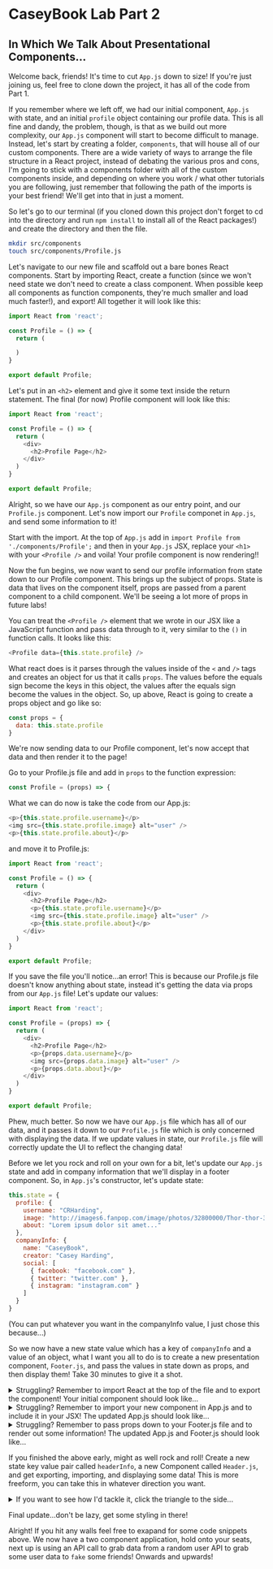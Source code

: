 # CaseyBook Lab Part 2

## In Which We Talk About Presentational Components...

Welcome back, friends! It's time to cut `App.js` down to size! If you're just joining us, feel free
to clone down the project, it has all of the code from Part 1.

If you remember where we left off, we had our initial component, `App.js` with state, and an initial
`profile` object containing our profile data. This is all fine and dandy, the problem, though, is
that as we build out more complexity, our `App.js` component will start to become difficult to 
manage. Instead, let's start by creating a folder, `components`, that will house all of our custom
components. There are a wide variety of ways to arrange the file structure in a React project, 
instead of debating the various pros and cons, I'm going to stick with a components folder with 
all of the custom components inside, and depending on where you work / what other tutorials you are 
following, just remember that following the path of the imports is your best friend! We'll get into 
that in just a moment.

So let's go to our terminal (if you cloned down this project don't forget to cd into the directory
and run `npm install` to install all of the React packages!) and create the directory and then the 
file.

```bash
mkdir src/components
touch src/components/Profile.js
```

Let's navigate to our new file and scaffold out a bare bones React components. Start by importing
React, create a function (since we won't need state we don't need to create a class component. When
possible keep all components as function components, they're much smaller and load much faster!),
and export! All together it will look like this:

```javascript
import React from 'react';

const Profile = () => {
  return (

  )
}

export default Profile;
```

Let's put in an `<h2>` element and give it some text inside the return statement. The final (for now)
Profile component will look like this:

```javascript
import React from 'react';

const Profile = () => {
  return (
    <div>
      <h2>Profile Page</h2>
    </div>
  )
}

export default Profile;
```

Alright, so we have our `App.js` component as our entry point, and our `Profile.js` component. Let's
now import our `Profile` componet in `App.js`, and send some information to it!

Start with the import. At the top of `App.js` add in `import Profile from './components/Profile';`
and then in your `App.js` JSX, replace your `<h1>` with your `<Profile />` and voila! Your profile
component is now rendering!!

Now the fun begins, we now want to send our profile information from state down to our Profile component. This brings up the subject of props. State is data that lives on the component itself, props are passed from a parent component to a child component. We'll be seeing a lot more of props in future labs!

You can treat the `<Profile />` element that we wrote in our JSX like a JavaScript function and pass data through to it, very similar to the `()` in function calls. It looks like this:

```javascript
<Profile data={this.state.profile} />
```

What react does is it parses through the values inside of the `<` and `/>` tags and creates an object for us that it calls `props`. The values before the equals sign become the keys in this object, the values after the equals sign become the values in the object. So, up above, React is going to create a props object and go like so:

```javascript
const props = {
  data: this.state.profile
}
```

We're now sending data to our Profile component, let's now accept that data and then render it to the page!

Go to your Profile.js file and add in `props` to the function expression:

```javascript
const Profile = (props) => {
```

What we can do now is take the code from our App.js:

```javascript
<p>{this.state.profile.username}</p>
<img src={this.state.profile.image} alt="user" />
<p>{this.state.profile.about}</p>
```

and move it to Profile.js:

```javascript
import React from 'react';

const Profile = () => {
  return (
    <div>
      <h2>Profile Page</h2>
      <p>{this.state.profile.username}</p>
      <img src={this.state.profile.image} alt="user" />
      <p>{this.state.profile.about}</p>
    </div>
  )
}

export default Profile;
```

If you save the file you'll notice...an error! This is because our Profile.js file doesn't know anything about state, instead it's getting the data via props from our `App.js` file! Let's update our values:

```javascript
import React from 'react';

const Profile = (props) => {
  return (
    <div>
      <h2>Profile Page</h2>
      <p>{props.data.username}</p>
      <img src={props.data.image} alt="user" />
      <p>{props.data.about}</p>
    </div>
  )
}

export default Profile;
```

Phew, much better. So now we have our `App.js` file which has all of our data, and it passes it down to our `Profile.js` file which is only concerned with displaying the data. If we update values in state, our `Profile.js` file will correctly update the UI to reflect the changing data!

Before we let you rock and roll on your own for a bit, let's update our `App.js` state and add in company information that we'll display in a footer component. So, in `App.js`'s constructor, 
let's update state:

```javascript
this.state = {
  profile: {
    username: "CRHarding",
    image: "http://images6.fanpop.com/image/photos/32800000/Thor-thor-32844898-1024-768.jpg",
    about: "Lorem ipsum dolor sit amet..."
  },
  companyInfo: {
    name: "CaseyBook",
    creator: "Casey Harding",
    social: [
      { facebook: "facebook.com" },
      { twitter: "twitter.com" },
      { instagram: "instagram.com" }
    ]
  }
}
```

(You can put whatever you want in the companyInfo value, I just chose this because...)

So we now have a new state value which has a key of `companyInfo` and a value of an object, what I want you all to do is to create a new presentation component, `Footer.js`, and pass the values in state down as props, and then display them! Take 30 minutes to give it a shot.

<details>
  <summary>Struggling? Remember to import React at the top of the file and to export the component! Your initial component should look like...</summary>

```javascript
import React from 'react';

const Footer = () => {
  return (
    <h2>Footer!</h2>
  )
}

export default Footer;

```
</details>

<details>
  <summary>Struggling? Remember to import your new component in App.js and to include it in your JSX! The updated App.js should look like...</summary>
  
```javascript
import React, { Component } from 'react';
import './App.css';

import Profile from './components/Profile';
import Footer from './components/Footer';

class App extends Component {
  constructor() {
    super();

    this.state = {
      profile: {
        username: "CRHarding",
        image: "http://images6.fanpop.com/image/photos/32800000/Thor-thor-32844898-1024-768.jpg",
        about: "Lorem ipsum dolor sit amet..."
      },
      companyInfo: {
        name: "CaseyBook",
        creator: "Casey Harding",
        social: [
          { facebook: "facebook.com" },
          { twitter: "twitter.com" },
          { instagram: "instagram.com" }
        ]
      }
    }
  }

  render() {
    return (
      <div className="App">
        <Profile data={this.state.profile} />
        <Footer />
      </div>
    );
  }
}

export default App;
```
</details>

<details>
  <summary>Struggling? Remember to pass props down to your Footer.js file and to render out some information! The updated App.js and Footer.js should look like...</summary>
  
App.js:
```javascript
import React, { Component } from 'react';
import './App.css';

import Profile from './components/Profile';
import Footer from './components/Footer';

class App extends Component {
  constructor() {
    super();

    this.state = {
      profile: {
        username: "CRHarding",
        image: "http://images6.fanpop.com/image/photos/32800000/Thor-thor-32844898-1024-768.jpg",
        about: "Lorem ipsum dolor sit amet..."
      },
      companyInfo: {
        name: "CaseyBook",
        creator: "Casey Harding",
        social: {
          facebook: "facebook.com",
          twitter: "twitter.com",
          instagram: "instagram.com"
        }
      }
    }
  }

  render() {
    return (
      <div className="App">
        <Profile data={this.state.profile} />
        <Footer info={this.state.companyInfo} />
      </div>
    );
  }
}

export default App;
```
  
Footer.js:
```javascript
import React from 'react';

const Footer = (props) => {
  return (
    <div>
      <h2>{props.info.name}</h2>
      <h3>{props.info.creator}</h3>
      <a href={props.info.social.facebook}>Facebook</a>
      <a href={props.info.social.twitter}>Twitter</a>
      <a href={props.info.social.instagram}>Instagram</a>
    </div>
  )
}

export default Footer;
````
</details>

If you finished the above early, might as well rock and roll! Create a new state key value pair called `headerInfo`, a new Component called `Header.js`, and get exporting, importing, and displaying some data! This is more freeform, you can take this in whatever direction you want. 


<details>
  <summary>If you want to see how I'd tackle it, click the triangle to the side...</summary>
  
App.js
```javascript
import React, { Component } from 'react';
import './App.css';

import Profile from './components/Profile';
import Footer from './components/Footer';
import Header from './components/Header';

class App extends Component {
  constructor() {
    super();

    this.state = {
      profile: {
        username: "CRHarding",
        image: "http://images6.fanpop.com/image/photos/32800000/Thor-thor-32844898-1024-768.jpg",
        about: "Lorem ipsum dolor sit amet..."
      },
      companyInfo: {
        name: "CaseyBook",
        creator: "Casey Harding",
        social: {
          facebook: "facebook.com",
          twitter: "twitter.com",
          instagram: "instagram.com"
        }
      },
      headerInfo: {
        cta: "The Only Social Media Site You'll Ever Need!",
      }
    }
  }

  render() {
    return (
      <div className="App">
        <Header info={this.state.headerInfo} />
        <Profile data={this.state.profile} />
        <Footer info={this.state.companyInfo} />
      </div>
    );
  }
}

export default App;
```
  
Header.js:
```javascript
import React from 'react';

const Header = (props) => {
  return (
    <div>
      <p>{props.info.cta}</p>
    </div>
  )
}

export default Header;
```
</details>
  
Final update...don't be lazy, get some styling in there!

Alright! If you hit any walls feel free to exapand for some code snippets above. We now have a two component application, hold onto your seats, next up is using an API call to grab data from a random user API to grab some user data to `fake` some friends! Onwards and upwards!
